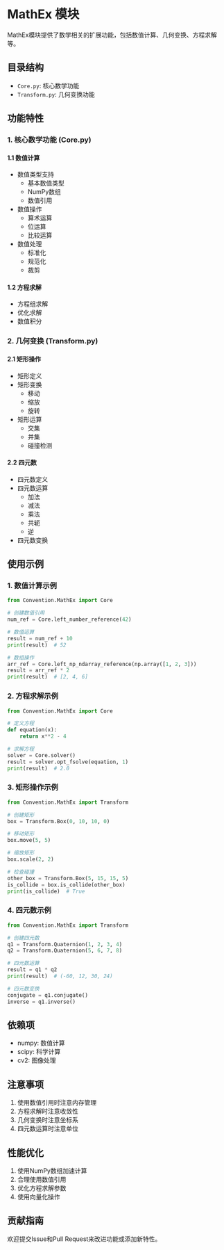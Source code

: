 # MathEx 模块

MathEx模块提供了数学相关的扩展功能，包括数值计算、几何变换、方程求解等。

## 目录结构

- `Core.py`: 核心数学功能
- `Transform.py`: 几何变换功能

## 功能特性

### 1. 核心数学功能 (Core.py)

#### 1.1 数值计算

- 数值类型支持
  - 基本数值类型
  - NumPy数组
  - 数值引用
- 数值操作
  - 算术运算
  - 位运算
  - 比较运算
- 数值处理
  - 标准化
  - 规范化
  - 裁剪

#### 1.2 方程求解

- 方程组求解
- 优化求解
- 数值积分

### 2. 几何变换 (Transform.py)

#### 2.1 矩形操作

- 矩形定义
- 矩形变换
  - 移动
  - 缩放
  - 旋转
- 矩形运算
  - 交集
  - 并集
  - 碰撞检测

#### 2.2 四元数

- 四元数定义
- 四元数运算
  - 加法
  - 减法
  - 乘法
  - 共轭
  - 逆
- 四元数变换

## 使用示例

### 1. 数值计算示例

```python
from Convention.MathEx import Core

# 创建数值引用
num_ref = Core.left_number_reference(42)

# 数值运算
result = num_ref + 10
print(result)  # 52

# 数组操作
arr_ref = Core.left_np_ndarray_reference(np.array([1, 2, 3]))
result = arr_ref * 2
print(result)  # [2, 4, 6]
```

### 2. 方程求解示例

```python
from Convention.MathEx import Core

# 定义方程
def equation(x):
    return x**2 - 4

# 求解方程
solver = Core.solver()
result = solver.opt_fsolve(equation, 1)
print(result)  # 2.0
```

### 3. 矩形操作示例

```python
from Convention.MathEx import Transform

# 创建矩形
box = Transform.Box(0, 10, 10, 0)

# 移动矩形
box.move(5, 5)

# 缩放矩形
box.scale(2, 2)

# 检查碰撞
other_box = Transform.Box(5, 15, 15, 5)
is_collide = box.is_collide(other_box)
print(is_collide)  # True
```

### 4. 四元数示例

```python
from Convention.MathEx import Transform

# 创建四元数
q1 = Transform.Quaternion(1, 2, 3, 4)
q2 = Transform.Quaternion(5, 6, 7, 8)

# 四元数运算
result = q1 * q2
print(result)  # (-60, 12, 30, 24)

# 四元数变换
conjugate = q1.conjugate()
inverse = q1.inverse()
```

## 依赖项

- numpy: 数值计算
- scipy: 科学计算
- cv2: 图像处理

## 注意事项

1. 使用数值引用时注意内存管理
2. 方程求解时注意收敛性
3. 几何变换时注意坐标系
4. 四元数运算时注意单位

## 性能优化

1. 使用NumPy数组加速计算
2. 合理使用数值引用
3. 优化方程求解参数
4. 使用向量化操作

## 贡献指南

欢迎提交Issue和Pull Request来改进功能或添加新特性。
